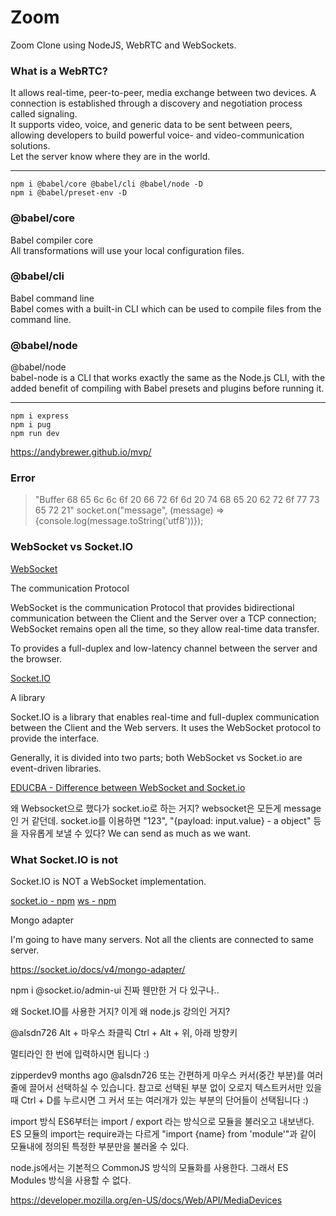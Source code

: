 # Zoom

Zoom Clone using NodeJS, WebRTC and WebSockets.

### What is a WebRTC?

It allows real-time, peer-to-peer, media exchange between two devices. A connection is established through a discovery and negotiation process called signaling.</br>
It supports video, voice, and generic data to be sent between peers, allowing developers to build powerful voice- and video-communication solutions.</br>
Let the server know where they are in the world.

---

    npm i @babel/core @babel/cli @babel/node -D
    npm i @babel/preset-env -D

### @babel/core

Babel compiler core</br>
All transformations will use your local configuration files.

### @babel/cli

Babel command line</br>
Babel comes with a built-in CLI which can be used to compile files from the command line.

### @babel/node

@babel/node</br>
babel-node is a CLI that works exactly the same as the Node.js CLI, with the added benefit of compiling with Babel presets and plugins before running it.

---

    npm i express
    npm i pug
    npm run dev

https://andybrewer.github.io/mvp/

### Error

> "Buffer 68 65 6c 6c 6f 20 66 72 6f 6d 20 74 68 65 20 62 72 6f 77 73 65 72 21"
> socket.on("message", (message) => {console.log(message.toString('utf8'))});

### WebSocket vs Socket.IO

[WebSocket](https://en.wikipedia.org/wiki/WebSocket)

The communication Protocol

WebSocket is the communication Protocol that provides bidirectional communication between the Client and the Server over a TCP connection; WebSocket remains open all the time, so they allow real-time data transfer.

To provides a full-duplex and low-latency channel between the server and the browser.

[Socket.IO](https://socket.io/docs/v4/)

A library

Socket.IO is a library that enables real-time and full-duplex communication between the Client and the Web servers. It uses the WebSocket protocol to provide the interface.

Generally, it is divided into two parts; both WebSocket vs Socket.io are event-driven libraries.

[EDUCBA - Difference between WebSocket and Socket.io](https://www.educba.com/websocket-vs-socket-io/)

왜 Websocket으로 했다가 socket.io로 하는 거지?
websocket은 모든게 message인 거 같던데.
socket.io를 이용하면 "123", "{payload: input.value} - a object" 등을 자유롭게 보낼 수 있다? We can send as much as we want.

### What Socket.IO is not

Socket.IO is NOT a WebSocket implementation.

[socket.io - npm](https://www.npmjs.com/package/socket.io)
[ws - npm](https://www.npmjs.com/package//ws)

Mongo adapter

I'm going to have many servers.
Not all the clients are connected to same server.

https://socket.io/docs/v4/mongo-adapter/

npm i @socket.io/admin-ui
진짜 웬만한 거 다 있구나..

왜 Socket.IO를 사용한 거지?
이게 왜 node.js 강의인 거지?

@alsdn726
Alt + 마우스 좌클릭
Ctrl + Alt + 위, 아래 방향키

멀티라인 한 번에 입력하시면 됩니다 :)

zipperdev9 months ago
@alsdn726 또는 간편하게 마우스 커서(중간 부분)를 여러줄에 끌어서 선택하실 수 있습니다. 참고로 선택된 부분 없이 오로지 텍스트커서만 있을 때 Ctrl + D를 누르시면 그 커서 또는 여러개가 있는 부분의 단어들이 선택됩니다 :)

import 방식
ES6부터는 import / export 라는 방식으로 모듈을 불러오고 내보낸다. ES 모듈의 import는 require과는 다르게 "import {name} from 'module'"과 같이 모듈내에 정의된 특정한 부분만을 불러올 수 있다.

node.js에서는 기본적으 CommonJS 방식의 모듈화를 사용한다. 그래서 ES Modules 방식을 사용할 수 없다.

https://developer.mozilla.org/en-US/docs/Web/API/MediaDevices
